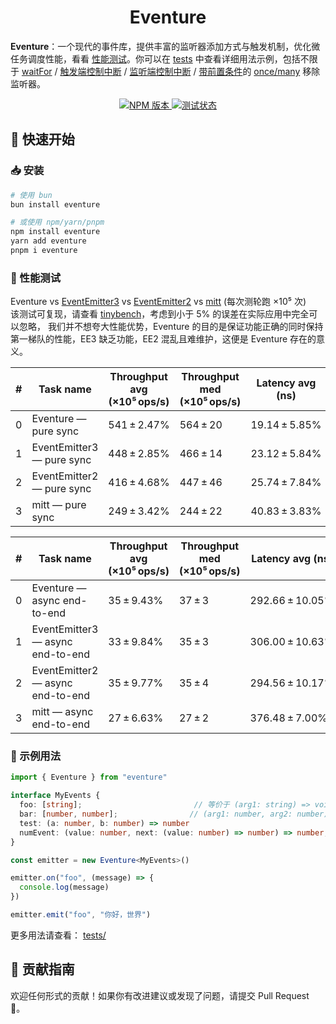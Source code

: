 <h1 align="center">Eventure</h1>

<a align="center">
<b>Eventure</b>：一个现代的事件库，提供丰富的监听器添加方式与触发机制，优化微任务调度性能，看看 <a href="#-性能测试">性能测试</a>。你可以在 <a href="./tests/">tests</a> 中查看详细用法示例，包括不限于 <a href="./tests/waitFor.test.ts">waitFor</a> / <a href="./tests/fire.test.ts">触发端控制中断</a> / <a href="./tests/waterfall.test.ts">监听端控制中断</a> / <a href="./tests/when.test.ts">带前置条件</a>的 <a href="./tests/onceMany.test.ts">once/many</a> 移除监听器</a>。
</a>

<p align="center">
  <a href="https://www.npmjs.com/package/eventure">
    <img src="https://img.shields.io/npm/v/eventure?style=flat-square" alt="NPM 版本">
  </a>
  <a href="https://github.com/Kokoro-js/Eventure/actions/workflows/test.yml">
    <img src="https://github.com/Kokoro-js/Eventure/actions/workflows/test.yml/badge.svg" alt="测试状态">
  </a>
</p>

## 🚀 快速开始

### 📥 安装

```bash
# 使用 bun
bun install eventure

# 或使用 npm/yarn/pnpm
npm install eventure
yarn add eventure
pnpm i eventure
```

### 🚀 性能测试

Eventure vs [EventEmitter3](https://github.com/primus/eventemitter3) vs [EventEmitter2](https://github.com/EventEmitter2/EventEmitter2) vs [mitt](https://github.com/developit/mitt) (每次测轮跑 ×10⁵ 次)
<br>该测试可复现，请查看 [tinybench](./tinybench/)，考虑到小于 5% 的误差在实际应用中完全可以忽略，
我们并不想夸大性能优势，Eventure 的目的是保证功能正确的同时保持第一梯队的性能，EE3 缺乏功能，EE2 混乱且难维护，这便是 Eventure 存在的意义。

| #   | Task name                         | Throughput avg (×10⁵ ops/s) | Throughput med (×10⁵ ops/s) | Latency avg (ns)     | Latency med (ns)     | Samples |
| --- | -------------------------         | --------------------------- | --------------------------- | -------------------  | -------------------  | ------- |
| 0   | Eventure — pure sync              | 541 ± 2.47%                 | 564 ± 20                    | 19.14 ± 5.85%        | 17.73 ± 0.061        | 105     |
| 1   | EventEmitter3 — pure sync         | 448 ± 2.85%                 | 466 ± 14                    | 23.12 ± 5.84%        | 21.46 ± 0.061        | 87      |
| 2   | EventEmitter2 — pure sync         | 416 ± 4.68%                 | 447 ± 46                    | 25.74 ± 7.84%        | 22.39 ± 0.218        | 78      |
| 3   | mitt — pure sync                  | 249 ± 3.42%                 | 244 ± 22                    | 40.83 ± 3.83%        | 40.97 ± 0.368        | 50      |

| #   | Task name                         | Throughput avg (×10⁵ ops/s) | Throughput med (×10⁵ ops/s) | Latency avg (ns)     | Latency med (ns)     | Samples |
| --- | --------------------------------- | --------------------------- | --------------------------- | -------------------- | -------------------- | ------- |
| 0   | Eventure — async end-to-end       | 35 ± 9.43%                  | 37 ± 3                      | 292.66 ± 10.05%      | 273.38 ± 2.060       | 10      |
| 1   | EventEmitter3 — async end-to-end  | 33 ± 9.84%                  | 35 ± 3                      | 306.00 ± 10.63%      | 282.48 ± 2.320       | 10      |
| 2   | EventEmitter2 — async end-to-end  | 35 ± 9.77%                  | 35 ± 4                      | 294.56 ± 10.17%      | 288.25 ± 2.905       | 10      |
| 3   | mitt — async end-to-end           | 27 ± 6.63%                  | 27 ± 2                      | 376.48 ± 7.00%       | 368.45 ± 2.496       | 10      |

### 🧪 示例用法

```ts
import { Eventure } from "eventure"

interface MyEvents {
  foo: [string];                         // 等价于 (arg1: string) => void
  bar: [number, number];                // (arg1: number, arg2: number) => void
  test: (a: number, b: number) => number
  numEvent: (value: number, next: (value: number) => number) => number;
}

const emitter = new Eventure<MyEvents>()

emitter.on("foo", (message) => {
  console.log(message)
})

emitter.emit("foo", "你好，世界")
```

更多用法请查看： [tests/](./tests/)

## 🤝 贡献指南

欢迎任何形式的贡献！如果你有改进建议或发现了问题，请提交 Pull Request 🙌。